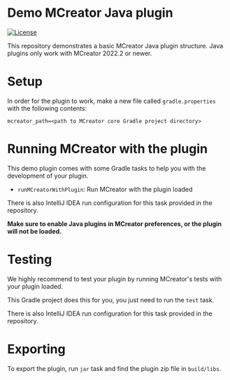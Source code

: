 # Demo MCreator Java plugin

[![License](https://img.shields.io/badge/License-MIT-blue.svg)](https://github.com/MCreatpr/net.mcreator.demojavaplugin.DemoJavaPlugin/blob/master/LICENSE)

This repository demonstrates a basic MCreator Java plugin structure. 
Java plugins only work with MCreator 2022.2 or newer.

# Setup

In order for the plugin to work, make a new file called `gradle.properties` with the following contents:

```
mcreator_path=<path to MCreator core Gradle project directory>
```

# Running MCreator with the plugin

This demo plugin comes with some Gradle tasks to help you with the development of your plugin. 

* `runMCreatorWithPlugin`: Run MCreator with the plugin loaded

There is also IntelliJ IDEA run configuration for this task provided in the repository.

**Make sure to enable Java plugins in MCreator preferences, or the plugin will not be loaded.**

# Testing

We highly recommend to test your plugin by running MCreator's tests with your plugin loaded.

This Gradle project does this for you, you just need to run the `test` task.

There is also IntelliJ IDEA run configuration for this task provided in the repository.

# Exporting

To export the plugin, run `jar` task and find the plugin zip file in `build/libs`.
